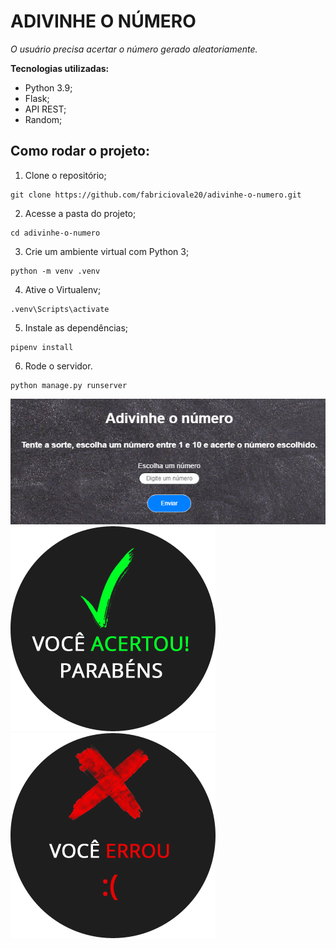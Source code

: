 # ADIVINHE O NÚMERO

*O usuário precisa acertar o número gerado aleatoriamente.*

**Tecnologias utilizadas:**
- Python 3.9;
- Flask;
- API REST;
- Random;

## Como rodar o projeto:
1. Clone o repositório;
```
git clone https://github.com/fabriciovale20/adivinhe-o-numero.git
```
2. Acesse a pasta do projeto;
```
cd adivinhe-o-numero
```
3. Crie um ambiente virtual com Python 3;
```
python -m venv .venv
```
4. Ative o Virtualenv;
```
.venv\Scripts\activate
```
5. Instale as dependências;
```
pipenv install
```
6. Rode o servidor.
```
python manage.py runserver
```

![alt text](jogo.png) ![alt text](static/acertou.png) ![alt text](static/errou.png)
